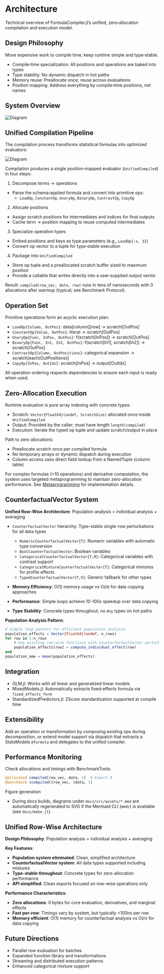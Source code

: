 # Architecture

Technical overview of FormulaCompiler.jl’s unified, zero‑allocation compilation and execution model.

## Design Philosophy

Move expensive work to compile time; keep runtime simple and type‑stable.

- Compile‑time specialization: All positions and operations are baked into types
- Type stability: No dynamic dispatch in hot paths
- Memory reuse: Preallocate once; reuse across evaluations
- Position mapping: Address everything by compile‑time positions, not names

## System Overview

![Diagram](assets/src_architecture_diagram_6.svg)

## Unified Compilation Pipeline

The compilation process transforms statistical formulas into optimized evaluators:

![Diagram](assets/src_architecture_diagram_7.svg)

Compilation produces a single position‑mapped evaluator (`UnifiedCompiled`) in four steps:

1) Decompose terms → operations
- Parse the schema‑applied formula and convert into primitive ops:
  - `LoadOp`, `ConstantOp`, `UnaryOp`, `BinaryOp`, `ContrastOp`, `CopyOp`

2) Allocate positions
- Assign scratch positions for intermediates and indices for final outputs
- Cache term → position mapping to reuse computed intermediates

3) Specialize operation types
- Embed positions and keys as type parameters (e.g., `LoadOp{:x, 3}`)
- Convert op vector to a tuple for type‑stable execution

4) Package into `UnifiedCompiled`
- Store op tuple and a preallocated scratch buffer sized to maximum position
- Provide a callable that writes directly into a user‑supplied output vector

Result: `compiled(row_vec, data, row)` runs in tens of nanoseconds with 0 allocations after warmup (typical; see Benchmark Protocol).

## Operation Set

Primitive operations form an acyclic execution plan:

- `LoadOp{Column, OutPos}`: data[column][row] → scratch[OutPos]
- `ConstantOp{Value, OutPos}`: literal → scratch[OutPos]
- `UnaryOp{Func, InPos, OutPos}`: f(scratch[InPos]) → scratch[OutPos]
- `BinaryOp{Func, In1, In2, OutPos}`: f(scratch[In1], scratch[In2]) → scratch[OutPos]
- `ContrastOp{Column, OutPositions}`: categorical expansion → scratch[each(OutPositions)]
- `CopyOp{InPos, OutIdx}`: scratch[InPos] → output[OutIdx]

All operation ordering respects dependencies to ensure each input is ready when used.

## Zero‑Allocation Execution

Runtime evaluation is pure array indexing with concrete types:

- Scratch: `Vector{Float64}(undef, ScratchSize)` allocated once inside `UnifiedCompiled`
- Output: Provided by the caller; must have length `length(compiled)`
- Execution: Iterate the typed op tuple and update scratch/output in place

Path to zero allocations:
- Preallocate scratch once per compiled formula
- No temporary arrays or dynamic dispatch during execution
- Column access uses direct field lookup from a NamedTuple (column table)

For complex formulas (>10 operations) and derivative computation, the system uses targeted metaprogramming to maintain zero-allocation performance. See [Metaprogramming](metaprogramming.md) for implementation details.

## CounterfactualVector System

**Unified Row-Wise Architecture**: Population analysis = individual analysis + averaging

- `CounterfactualVector` hierarchy: Type-stable single-row perturbations for all data types
  - `NumericCounterfactualVector{T}`: Numeric variables with automatic type conversion
  - `BoolCounterfactualVector`: Boolean variables
  - `CategoricalCounterfactualVector{T,R}`: Categorical variables with contrast support
  - `CategoricalMixtureCounterfactualVector{T}`: Categorical mixtures for profile effects
  - `TypedCounterfactualVector{T,V}`: Generic fallback for other types

- **Memory Efficiency**: O(1) memory usage vs O(n) for data copying approaches
- **Performance**: Simple loops achieve 10-100x speedup over data copying
- **Type Stability**: Concrete types throughout, no `Any` types on hot paths

**Population Analysis Pattern**:
```julia
# Simple loop pattern for efficient population analysis
population_effects = Vector{Float64}(undef, n_rows)
for row in 1:n_rows
    # Use existing row-wise functions with CounterfactualVector perturbations
    population_effects[row] = compute_individual_effect(row)
end
population_ame = mean(population_effects)
```

## Integration

- GLM.jl: Works with all linear and generalized linear models
- MixedModels.jl: Automatically extracts fixed‑effects formula via `fixed_effects_form`
- StandardizedPredictors.jl: ZScore standardization supported at compile time

## Extensibility

Add an operation or transformation by composing existing ops during decomposition, or extend model support via dispatch that extracts a StatsModels `@formula` and delegates to the unified compiler.

## Performance Monitoring

Check allocations and timings with BenchmarkTools:

```julia
@allocated compiled(row_vec, data, 1)  # Expect 0
@benchmark $compiled($row_vec, $data, 1)
```

Figure generation
- During docs builds, diagrams under `docs/src/assets/*.mmd` are automatically regenerated to SVG if the Mermaid CLI (`mmdc`) is available (see `docs/make.jl`).

## Unified Row-Wise Architecture

**Design Philosophy**: Population analysis = individual analysis + averaging

**Key Features**:
- **Population system eliminated**: Clean, simplified architecture
- **CounterfactualVector system**: All data types supported including mixtures
- **Type-stable throughout**: Concrete types for zero-allocation performance
- **API simplified**: Clean exports focused on row-wise operations only

**Performance Characteristics**:
- **Zero allocations**: 0 bytes for core evaluation, derivatives, and marginal effects
- **Fast per-row**: Timings vary by system, but typically <100ns per row
- **Memory efficient**: O(1) memory for counterfactual analysis vs O(n) for data copying

## Future Directions

- Parallel row evaluation for batches
- Expanded function library and transformations
- Streaming and distributed execution patterns
- Enhanced categorical mixture support
